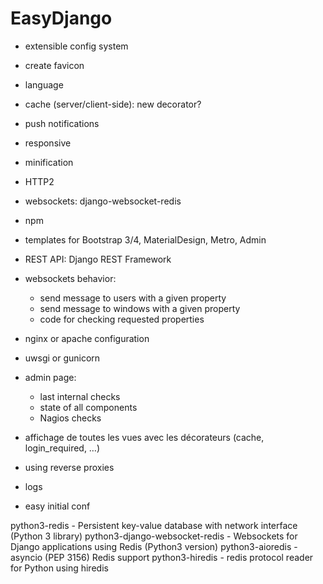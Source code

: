 EasyDjango
==========

  * extensible config system

  * create favicon
  * language
  * cache (server/client-side): new decorator?
  * push notifications
  * responsive
  * minification
  * HTTP2
  * websockets: django-websocket-redis
  * npm
  * templates for Bootstrap 3/4, MaterialDesign, Metro, Admin
  * REST API: Django REST Framework
   
  * websockets behavior:
    * send message to users with a given property
    * send message to windows with a given property
    * code for checking requested properties
    
  * nginx or apache configuration
  * uwsgi or gunicorn
  
  * admin page:
    * last internal checks
    * state of all components
    * Nagios checks
    
  * affichage de toutes les vues avec les décorateurs (cache, login_required, …)
  * using reverse proxies
  * logs
  * easy initial conf

python3-redis - Persistent key-value database with network interface (Python 3 library)
python3-django-websocket-redis - Websockets for Django applications using Redis (Python3 version)
python3-aioredis - asyncio (PEP 3156) Redis support
python3-hiredis - redis protocol reader for Python using hiredis
